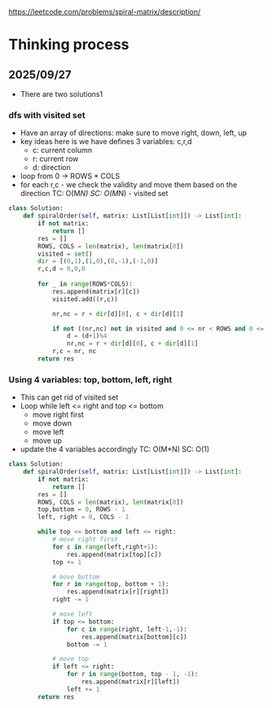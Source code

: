https://leetcode.com/problems/spiral-matrix/description/


# Thinking process
## 2025/09/27
- There are two solutions1
### dfs with visited set
- Have an array of directions: make sure to move right, down, left, up
- key ideas here is we have defines 3 variables: c,r,d
  - c: current column
  - r: current row
  - d: direction
- loop from 0 -> ROWS * COLS
- for each r,c - we check the validity and move them based on the direction
TC: O(M*N)
SC: O(M*N) - visited set

```python
class Solution:
    def spiralOrder(self, matrix: List[List[int]]) -> List[int]:
        if not matrix:
            return []
        res = []
        ROWS, COLS = len(matrix), len(matrix[0])
        visited = set()
        dir = [(0,1),(1,0),(0,-1),(-1,0)]
        r,c,d = 0,0,0
    
        for _ in range(ROWS*COLS):
            res.append(matrix[r][c])
            visited.add((r,c))

            nr,nc = r + dir[d][0], c + dir[d][1]

            if not ((nr,nc) not in visited and 0 <= nr < ROWS and 0 <= nc < COLS):
                d = (d+1)%4
                nr,nc = r + dir[d][0], c + dir[d][1]
            r,c = nr, nc
        return res
```


### Using 4 variables: top, bottom, left, right
- This can get rid of visited set
- Loop while left <= right and top <= bottom
  - move right first
  - move down
  - move left
  - move up
- update the 4 variables accordingly
TC: O(M*N)
SC: O(1)


```python
class Solution:
    def spiralOrder(self, matrix: List[List[int]]) -> List[int]:
        if not matrix:
            return []
        res = []
        ROWS, COLS = len(matrix), len(matrix[0])
        top,bottom = 0, ROWS - 1
        left, right = 0, COLS - 1

        while top <= bottom and left <= right:
            # move right first
            for c in range(left,right+1):
                res.append(matrix[top][c])
            top += 1

            # move bottom
            for r in range(top, bottom + 1):
                res.append(matrix[r][right])
            right -= 1

            # move left
            if top <= bottom:
                for c in range(right, left-1,-1):
                    res.append(matrix[bottom][c])
                bottom -= 1

            # move top
            if left <= right:
                for r in range(bottom, top - 1, -1):
                    res.append(matrix[r][left])
                left += 1
        return res
```